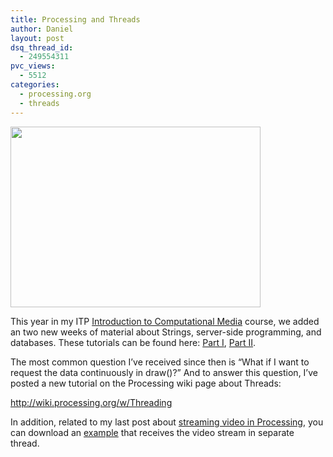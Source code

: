 ```yaml
---
title: Processing and Threads
author: Daniel
layout: post
dsq_thread_id:
  - 249554311
pvc_views:
  - 5512
categories:
  - processing.org
  - threads
---
```

<p><a href="http://wiki.processing.org/w/Threading"><img src="http://shiffman.net/wp/wp-content/uploads/2010/11/wiki_threads.jpg" alt="" title="wiki_threads" width="400" height="289" class="alignnone size-full wp-image-624" /></a></p>
<p>This year in my ITP <a href="http://itp.nyu.edu/varwiki/Syllabus/ICM-Daniel-Shiffman-F10">Introduction to Computational Media</a> course, we added an two new weeks of material about Strings, server-side programming, and databases.  These tutorials can be found here: <a href="http://www.learningprocessing.com/tutorials/external-data-into-processing-1/">Part I</a>, <a href="http://www.learningprocessing.com/tutorials/external-data-into-processing-2/">Part II</a>.</p>
<p>The most common question I&#8217;ve received since then is &#8220;What if I want to request the data continuously in draw()?&#8221;  And to answer this question, I&#8217;ve posted a new tutorial on the Processing wiki page about Threads:</p>
<p><a href="http://wiki.processing.org/w/Threading">http://wiki.processing.org/w/Threading</a></p>
<p>In addition, related to my last post about <a href="http://shiffman.net/2010/11/13/streaming-video-with-udp-in-processing/">streaming video in Processing</a>, you can download an <a href="http://shiffman.net/p5/image_streaming.zip">example</a> that receives the video stream in separate thread.</p>
